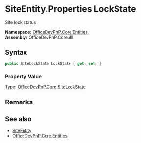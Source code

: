 # SiteEntity.Properties LockState
 Site lock status   

**Namespace:** [OfficeDevPnP.Core.Entities](OfficeDevPnP.Core.Entities.md)  
**Assembly:** OfficeDevPnP.Core.dll  
## Syntax
```C#
public SiteLockState LockState { get; set; }
```

### Property Value
Type: [OfficeDevPnP.Core.SiteLockState](OfficeDevPnP.Core.SiteLockState.md)  

## Remarks
  
## See also
- [SiteEntity](OfficeDevPnP.Core.Entities.SiteEntity.md) 
- [OfficeDevPnP.Core.Entities](OfficeDevPnP.Core.Entities.md) 
